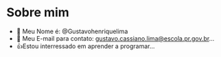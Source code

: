 # Sobre mim
- 👋 Meu Nome é: @Gustavohenriquelima
- 👀 Meu E-mail para contato: gustavo.cassiano.lima@escola.pr.gov.br...
- 👍Estou interressado em aprender a programar...
 
<!---
Gustavohenriquelima/Gustavohenriquelima is a ✨ special ✨ repository because its `README.md` (this file) appears on your GitHub profile.
You can click the Preview link to take a look at your changes.
--->
